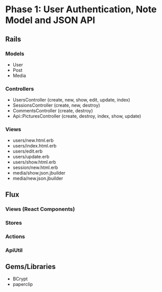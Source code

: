 # Phase 1: User Authentication, Note Model and JSON API

## Rails
### Models
* User
* Post
* Media

### Controllers
* UsersController (create, new, show, edit, update, index)
* SessionsController (create, new, destroy)
* CommentsController (create, destroy)
* Api::PicturesController (create, destroy, index, show, update)

### Views
* users/new.html.erb
* users/index.html.erb
* users/edit.erb
* users/update.erb
* users/show.html.erb
* session/new.html.erb
* media/show.json.jbuilder
* media/new.json.jbuilder

## Flux
### Views (React Components)

### Stores

### Actions

### ApiUtil

## Gems/Libraries
* BCrypt
* paperclip
